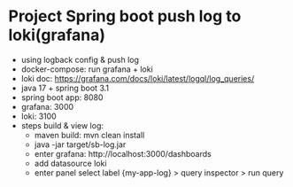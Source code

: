 # Project Spring boot push log to loki(grafana)

- using logback config & push log
- docker-compose: run grafana + loki
- loki doc: https://grafana.com/docs/loki/latest/logql/log_queries/
- java 17 + spring boot 3.1
- spring boot app: 8080
- grafana: 3000
- loki: 3100
- steps build & view log:
    - maven build: mvn clean install
    - java -jar target/sb-log.jar
    - enter grafana: http://localhost:3000/dashboards
    - add datasource loki
    - enter panel select label {my-app-log} > query inspector > run query